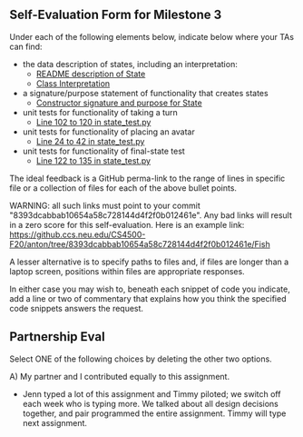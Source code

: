 ## Self-Evaluation Form for Milestone 3

Under each of the following elements below, indicate below where your
TAs can find:

- the data description of states, including an interpretation:
   - [README description of State](https://github.ccs.neu.edu/CS4500-F20/anton/tree/8393dcabbab10654a58c728144d4f2f0b012461e/Fish#state)
   - [Class Interpretation](https://github.ccs.neu.edu/CS4500-F20/anton/blob/8393dcabbab10654a58c728144d4f2f0b012461e/Fish/Common/State.py#L8)
- a signature/purpose statement of functionality that creates states 
   - [Constructor signature and purpose for State](https://github.ccs.neu.edu/CS4500-F20/anton/blob/8393dcabbab10654a58c728144d4f2f0b012461e/Fish/Common/State.py#L18)
- unit tests for functionality of taking a turn 
   - [Line 102 to 120 in state_test.py](https://github.ccs.neu.edu/CS4500-F20/anton/blob/8393dcabbab10654a58c728144d4f2f0b012461e/Fish/Common/Test/state_test.py#L102)
- unit tests for functionality of placing an avatar 
   - [Line 24 to 42 in state_test.py](https://github.ccs.neu.edu/CS4500-F20/anton/blob/8393dcabbab10654a58c728144d4f2f0b012461e/Fish/Common/Test/state_test.py#L24)
- unit tests for functionality of final-state test
   - [Line 122 to 135 in state_test.py](https://github.ccs.neu.edu/CS4500-F20/anton/blob/8393dcabbab10654a58c728144d4f2f0b012461e/Fish/Common/Test/state_test.py#L122)

The ideal feedback is a GitHub perma-link to the range of lines in specific
file or a collection of files for each of the above bullet points.

  WARNING: all such links must point to your commit "8393dcabbab10654a58c728144d4f2f0b012461e".
  Any bad links will result in a zero score for this self-evaluation.
  Here is an example link:
    <https://github.ccs.neu.edu/CS4500-F20/anton/tree/8393dcabbab10654a58c728144d4f2f0b012461e/Fish>

A lesser alternative is to specify paths to files and, if files are
longer than a laptop screen, positions within files are appropriate
responses.

In either case you may wish to, beneath each snippet of code you
indicate, add a line or two of commentary that explains how you think
the specified code snippets answers the request.

## Partnership Eval 

Select ONE of the following choices by deleting the other two options.

A) My partner and I contributed equally to this assignment. 
   - Jenn typed a lot of this assignment and Timmy piloted; we switch off each week who is typing more. We talked about all design decisions together, and pair programmed the entire assignment. Timmy will type next assignment.